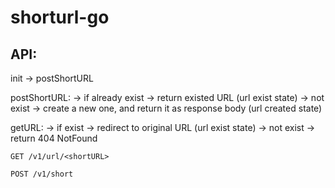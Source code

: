 # shorturl-go


## API:

init -> postShortURL

postShortURL:
 -> if already exist -> return existed URL (url exist state)
 -> not exist -> create a new one, and return it as response body (url created state)

getURL:
 -> if exist -> redirect to original URL (url exist state)
 -> not exist -> return 404 NotFound

```
GET /v1/url/<shortURL>
```


```
POST /v1/short
```

